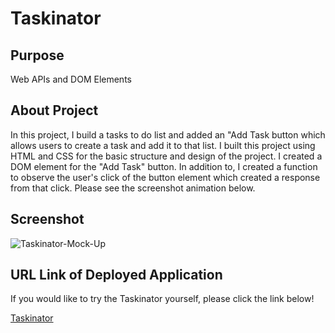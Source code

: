 # Taskinator

## Purpose

Web APIs and DOM Elements

## About Project

In this project, I build a tasks to do list and added an "Add Task button which allows users to create a task and add it to that list. I built this project using HTML and CSS for the basic structure and design of the project. I created a DOM element for the "Add Task" button. In addition to, I created a function to observe the user's click of the button element which created a response from that click. Please see the screenshot animation below.

## Screenshot

![Taskinator-Mock-Up](https://user-images.githubusercontent.com/104699408/172150212-24e7f448-b5b3-434e-9c7d-6efbbdb89dd2.gif)

## URL Link of Deployed Application
If you would like to try the Taskinator yourself, please click the link below!

<a href="https://stephont.github.io/taskinator/">Taskinator</a>
